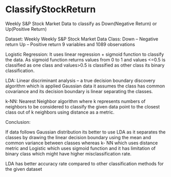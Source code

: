 # ClassifyStockReturn
Weekly S&amp;P Stock Market Data to classify as Down(Negative Return) or Up(Positive Return)  


Dataset: Weekly
Weekly S&P Stock Market Data
Class: Down – Negative return
Up – Positive return
9 variables and 1089 observations

Logistic Regression: It uses linear regression + sigmoid function to classify the data. As
sigmoid function returns values from 0 to 1 and values <=0.5 is classified as one class and
values>0.5 is classified as other class its binary classification.

LDA: Linear discriminant analysis – a true decision boundary discovery algorithm which is
applied Gaussian data it assumes the class has common covariance and its decision
boundary is linear separating the classes.

k-NN: Nearest Neighbor algorithm where k represents numbers of neighbors to be
considered to classify the given data point to the closest class out of k neighbors using
distance as a metric.

Conclusion:

If data follows Gaussian distribution its better to use LDA as it separates the classes by drawing
the linear decision boundary using the mean and common variance between classes whereas k-
NN which uses distance metric and Logistic which uses sigmoid function and it has limitation of
binary class which might have higher misclassification rate.

LDA has better accuracy rate compared to other classification methods for the given dataset
